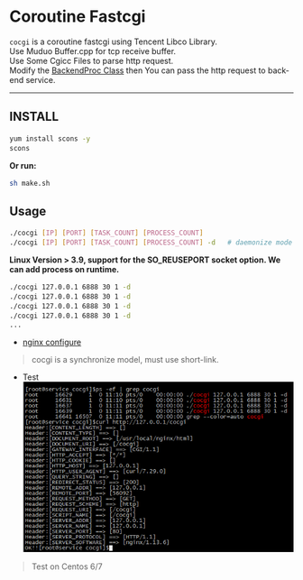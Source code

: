 # Coroutine Fastcgi

`cocgi` is a coroutine fastcgi using Tencent Libco Library.  
Use Muduo Buffer.cpp for tcp receive buffer.  
Use Some Cgicc Files to parse http request.  
Modify the [BackendProc Class](backend.cpp) then You can pass the http request to back-end service.

---

## INSTALL
```sh
yum install scons -y
scons
```

__Or run:__
```sh 
sh make.sh
```

## Usage
```sh
./cocgi [IP] [PORT] [TASK_COUNT] [PROCESS_COUNT]
./cocgi [IP] [PORT] [TASK_COUNT] [PROCESS_COUNT] -d   # daemonize mode
```

__Linux Version > 3.9, support for the SO_REUSEPORT socket option. We can add process on runtime.__
```sh
./cocgi 127.0.0.1 6888 30 1 -d
./cocgi 127.0.0.1 6888 30 1 -d 
./cocgi 127.0.0.1 6888 30 1 -d
./cocgi 127.0.0.1 6888 30 1 -d
...
```

* [nginx configure](/doc/nginx_configure.conf)  
> cocgi is a synchronize model, must use short-link.

* Test   
![测试](/doc/image/last02.png)


> Test on Centos 6/7

